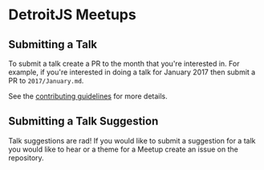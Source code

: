 # DetroitJS Meetups

## Submitting a Talk

To submit a talk create a PR to the month that you're interested in. For example, if you're interested in doing a talk for January 2017 then submit a PR to `2017/January.md`. 

See the [contributing guidelines](CONTRIBUTING.md) for more details.


## Submitting a Talk Suggestion

Talk suggestions are rad! If you would like to submit a suggestion for a talk you would like to hear or a theme for a Meetup create an issue on the repository.
